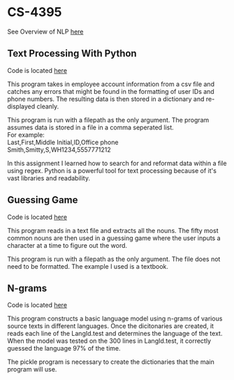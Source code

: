 # CS-4395

See Overview of NLP [here](Overview_of_NLP.pdf)



## Text Processing With Python
Code is located [here](https://github.com/kjzarzana/CS-4395/blob/main/Person_Dict/main.py)

This program takes in employee account information from a csv file and catches any errors that might be found in the formatting of user IDs and phone numbers. The resulting data is then stored in a dictionary and re-displayed cleanly.

This program is run with a filepath as the only argument.
The program assumes data is stored in a file in a comma seperated list.   
For example:   
Last,First,Middle Initial,ID,Office phone  
Smith,Smitty,S,WH1234,5557771212

In this assignment I learned how to search for and reformat data within a file using regex. Python is a powerful tool for text processing because of it's vast libraries and readability.

## Guessing Game
Code is located [here](https://github.com/kjzarzana/CS-4395/blob/main/Guessing_Game/main.py)

This program reads in a text file and extracts all the nouns. The fifty most common nouns are then used in a guessing game where the user inputs a character at a time to figure out the word.

This program is run with a filepath as the only argument.
The file does not need to be formatted. The example I used is a textbook.

## N-grams
Code is located [here](https://github.com/kjzarzana/CS-4395/blob/main/N-gram/main.py)

This program constructs a basic language model using n-grams of various source texts in different languages. Once the dicitonaries are created, it reads each line of the LangId.test and determines the language of the text. When the model was tested on the 300 lines in LangId.test, it correctly guessed the language 97% of the time.

The pickle program is necessary to create the dictionaries that the main program will use.
